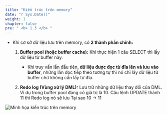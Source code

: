 ```yaml
---
title: "Kiến trúc trên memory"
date: "r Sys.Date()"
weight: 1
chapter: false
pre: " <b> 1.3 </b> "
---
```


- Khi cơ sở dữ liệu lưu trên memory, có **2 thành phần chính:**

  1. **Buffer pool (hoặc buffer cache):** Khi thực hiện 1 câu SELECT thì lấy dữ liệu từ buffer này.

     - Khi truy vấn lần đầu tiên, **dữ liệu được đọc từ đĩa lên và lưu vào buffer**, những lần đọc tiếp theo tương tự thì nó chỉ lấy dữ liệu từ buffer chứ không cần lấy từ đĩa.

  2. **Redo log (Vùng xử lý DML):** Lưu trữ những dữ liệu thay đổi của DML. Ví dụ trong buffer pool đang có giá trị là 10. Câu lệnh UPDATE thành 11 thì Redo log nó sẽ lưu Tại sao 10 → 11

![Minh họa kiến trúc trên memory](https://ngxquang.github.io/aws-ws1/images/1.introduce/001-memory.png)
